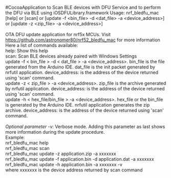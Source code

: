 #CocoaApplication to Scan BLE devices with DFU Service and to perform the DFU via BLE using iOSDFULibrary.framework
Usage: nrf_bledfu_mac [help] or [scan] or [update -f <bin_file> -d <dat_file> -a <device_address>] or [update -z <zip_file> -a <device_address>]<br/>
<br/>
OTA DFU update application for nrf5x MCUs. Visit https://github.com/astronomer80/nrf52_bledfu_mac for more information<br/>
Here a list of commands available:<br/>
help: Show this help<br/>
scan: Scan BLE devices already paired with Windows Settings<br/>
update -f < bin_file > -d < dat_file > -a <device_address>. bin_file is the file generated from the Arduino IDE. dat_file is the init packet generated by nrfutil application. device_address: is the address of the device returned using 'scan' command.<br/>
update -z < zip_file > -a <device_address>. zip_file is the archive generated by nrfutil application. device_address: is the address of the device returned using 'scan' command.<br/>
update -h < hex_file/bin_file > -a <device_address>. hex_file or the bin_file is generated by the Arduino IDE. nrfutil application generates the zip archive. device_address: is the address of the device returned using 'scan' command.<br/>
<br/>
<i>Optional parameter</i>
-v: Verbose mode. Adding this parameter as last shows more information during the update procedure.
<br/>
Example:<br/>
nrf_bledfu_mac help<br/>
nrf_bledfu_mac scan<br/>
nrf_bledfu_mac update -z application.zip -a xxxxxxx<br/>
nrf_bledfu_mac update -f application.bin -d application.dat -a xxxxxxx<br/>
nrf_bledfu_mac update -h application.bin -a xxxxxxx -v<br/>
where xxxxxxx is the device address returned by scan command
<br/>
